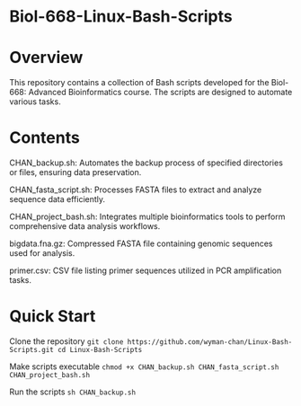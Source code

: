# Biol-668-Linux-Bash-Scripts

# Overview
This repository contains a collection of Bash scripts developed for the Biol-668: Advanced Bioinformatics course. The scripts are designed to automate various tasks.

# Contents
CHAN_backup.sh: Automates the backup process of specified directories or files, ensuring data preservation.

CHAN_fasta_script.sh: Processes FASTA files to extract and analyze sequence data efficiently.

CHAN_project_bash.sh: Integrates multiple bioinformatics tools to perform comprehensive data analysis workflows.

bigdata.fna.gz: Compressed FASTA file containing genomic sequences used for analysis.

primer.csv: CSV file listing primer sequences utilized in PCR amplification tasks.

# Quick Start
Clone the repository
`git clone https://github.com/wyman-chan/Linux-Bash-Scripts.git
cd Linux-Bash-Scripts`

Make scripts executable
`chmod +x CHAN_backup.sh CHAN_fasta_script.sh CHAN_project_bash.sh`

Run the scripts
`sh CHAN_backup.sh`
